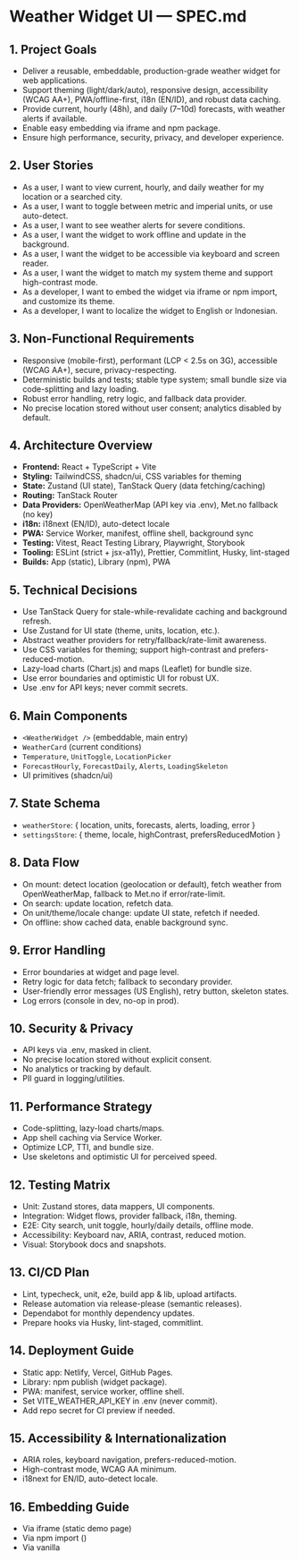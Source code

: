 # Weather Widget UI — SPEC.md

## 1. Project Goals
- Deliver a reusable, embeddable, production-grade weather widget for web applications.
- Support theming (light/dark/auto), responsive design, accessibility (WCAG AA+), PWA/offline-first, i18n (EN/ID), and robust data caching.
- Provide current, hourly (48h), and daily (7–10d) forecasts, with weather alerts if available.
- Enable easy embedding via iframe and npm package.
- Ensure high performance, security, privacy, and developer experience.

## 2. User Stories
- As a user, I want to view current, hourly, and daily weather for my location or a searched city.
- As a user, I want to toggle between metric and imperial units, or use auto-detect.
- As a user, I want to see weather alerts for severe conditions.
- As a user, I want the widget to work offline and update in the background.
- As a user, I want the widget to be accessible via keyboard and screen reader.
- As a user, I want the widget to match my system theme and support high-contrast mode.
- As a developer, I want to embed the widget via iframe or npm import, and customize its theme.
- As a developer, I want to localize the widget to English or Indonesian.

## 3. Non-Functional Requirements
- Responsive (mobile-first), performant (LCP < 2.5s on 3G), accessible (WCAG AA+), secure, privacy-respecting.
- Deterministic builds and tests; stable type system; small bundle size via code-splitting and lazy loading.
- Robust error handling, retry logic, and fallback data provider.
- No precise location stored without user consent; analytics disabled by default.

## 4. Architecture Overview
- **Frontend:** React + TypeScript + Vite
- **Styling:** TailwindCSS, shadcn/ui, CSS variables for theming
- **State:** Zustand (UI state), TanStack Query (data fetching/caching)
- **Routing:** TanStack Router
- **Data Providers:** OpenWeatherMap (API key via .env), Met.no fallback (no key)
- **i18n:** i18next (EN/ID), auto-detect locale
- **PWA:** Service Worker, manifest, offline shell, background sync
- **Testing:** Vitest, React Testing Library, Playwright, Storybook
- **Tooling:** ESLint (strict + jsx-a11y), Prettier, Commitlint, Husky, lint-staged
- **Builds:** App (static), Library (npm), PWA

## 5. Technical Decisions
- Use TanStack Query for stale-while-revalidate caching and background refresh.
- Use Zustand for UI state (theme, units, location, etc.).
- Abstract weather providers for retry/fallback/rate-limit awareness.
- Use CSS variables for theming; support high-contrast and prefers-reduced-motion.
- Lazy-load charts (Chart.js) and maps (Leaflet) for bundle size.
- Use error boundaries and optimistic UI for robust UX.
- Use .env for API keys; never commit secrets.

## 6. Main Components
- `<WeatherWidget />` (embeddable, main entry)
- `WeatherCard` (current conditions)
- `Temperature`, `UnitToggle`, `LocationPicker`
- `ForecastHourly`, `ForecastDaily`, `Alerts`, `LoadingSkeleton`
- UI primitives (shadcn/ui)

## 7. State Schema
- `weatherStore`: { location, units, forecasts, alerts, loading, error }
- `settingsStore`: { theme, locale, highContrast, prefersReducedMotion }

## 8. Data Flow
- On mount: detect location (geolocation or default), fetch weather from OpenWeatherMap, fallback to Met.no if error/rate-limit.
- On search: update location, refetch data.
- On unit/theme/locale change: update UI state, refetch if needed.
- On offline: show cached data, enable background sync.

## 9. Error Handling
- Error boundaries at widget and page level.
- Retry logic for data fetch; fallback to secondary provider.
- User-friendly error messages (US English), retry button, skeleton states.
- Log errors (console in dev, no-op in prod).

## 10. Security & Privacy
- API keys via .env, masked in client.
- No precise location stored without explicit consent.
- No analytics or tracking by default.
- PII guard in logging/utilities.

## 11. Performance Strategy
- Code-splitting, lazy-load charts/maps.
- App shell caching via Service Worker.
- Optimize LCP, TTI, and bundle size.
- Use skeletons and optimistic UI for perceived speed.

## 12. Testing Matrix
- Unit: Zustand stores, data mappers, UI components.
- Integration: Widget flows, provider fallback, i18n, theming.
- E2E: City search, unit toggle, hourly/daily details, offline mode.
- Accessibility: Keyboard nav, ARIA, contrast, reduced motion.
- Visual: Storybook docs and snapshots.

## 13. CI/CD Plan
- Lint, typecheck, unit, e2e, build app & lib, upload artifacts.
- Release automation via release-please (semantic releases).
- Dependabot for monthly dependency updates.
- Prepare hooks via Husky, lint-staged, commitlint.

## 14. Deployment Guide
- Static app: Netlify, Vercel, GitHub Pages.
- Library: npm publish (widget package).
- PWA: manifest, service worker, offline shell.
- Set VITE_WEATHER_API_KEY in .env (never commit).
- Add repo secret for CI preview if needed.

## 15. Accessibility & Internationalization
- ARIA roles, keyboard navigation, prefers-reduced-motion.
- High-contrast mode, WCAG AA minimum.
- i18next for EN/ID, auto-detect locale.

## 16. Embedding Guide
- Via iframe (static demo page)
- Via npm import (<WeatherWidget />)
- Via vanilla <script type="module">

## 17. Observability & Hardening
- Error boundary with optional telemetry (console by default).
- Guard PII, no-op logging in production.

---

This SPEC.md covers all requirements for a robust, production-ready Weather Widget UI. All code, comments, and documentation will be written in US English (C2, native-like).